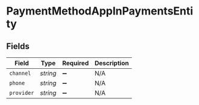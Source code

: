 # PaymentMethodAppInPaymentsEntity


## Fields

| Field              | Type               | Required           | Description        |
| ------------------ | ------------------ | ------------------ | ------------------ |
| `channel`          | *string*           | :heavy_minus_sign: | N/A                |
| `phone`            | *string*           | :heavy_minus_sign: | N/A                |
| `provider`         | *string*           | :heavy_minus_sign: | N/A                |